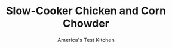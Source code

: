 ---
layout: ../../layouts/MarkdownPostLayout.astro
title: Slow-Cooker Chicken and Corn Chowder
author: America's Test Kitchen
pubDate: 2023-03-15
description: "Layering the ingredients is key for this creamy slow-cooker chowder."
image_url: https://res.cloudinary.com/hksqkdlah/image/upload/ar_1:1,c_fill,dpr_2.0,f_auto,fl_lossy.progressive.strip_profile,g_faces:auto,q_auto:low,w_344/SFS_Slow-Cooker-Chicken-and-Corn-Chowder-18_oqenmx
tags: ["Main Courses","Chicken","Vegetables","Slow Cooker","Soups"]
calories: 3513
protein: 23
carbohydrates: 31
fats: 
fiber: 3
ingredients: ["1 1/2 pounds, boneless, skinless chicken thighs, trimmed","1/2 teaspoon, table salt","1 1/2 pounds, Yukon Gold potatoes, peeled and cut into ½-inch pieces","4 ounces, Salt pork, cut into 4 pieces","1/4 cup, minced celery","1 , shallot, minced","3 , garlic cloves, minced","1 teaspoon, sugar","1/2 teaspoon, pepper","1 , bay leaf","3 cups, frozen corn","3 cups, chicken broth","3/4 cup, heavy cream","3 tablespoons, chopped fresh chives"]
serves: 8
time: "7 to 8 hours on low, or 4 to 5 hours on high"
instructions: ["Pat chicken dry with paper towels and sprinkle with salt. Toss potatoes, salt pork, celery, shallot, garlic, sugar, pepper, and bay leaf together in slow cooker; spread into even layer. Layer chicken over top of potato mixture to cover. Scatter corn over chicken. Add chicken broth; do not stir contents of slow cooker. Cover and cook until chicken is tender, 4 to 5 hours on high or 7 to 8 hours on low.","Discard bay leaf and salt pork. Transfer chicken to cutting board and shred into bite-size pieces with 2 forks; set aside.","Transfer 2 cups chowder to blender and process until smooth, 1 to 2 minutes. Return blended chowder to slow cooker.","Stir cream and chicken into chowder. Season with salt and pepper to taste. Serve, sprinkled with chives."]
nutrition: ["836 mg Potassium","294 mg Phosphorus","44 mg Calcium","2 mg Iron","57 mg Magnesium","754 mg Sodium","2 mg Zinc","24 g Fat","8 mg Niacin (B3)","9 g Monounsaturated","2 g Polyunsaturated","22 mg Vitamin C","125 mg Cholesterol","10 g Saturated","3 g Fiber","45 µg Folate (food)","5 g Sugars","8 µg Vitamin K","278 g Water","31 g Carbs","45 µg Folate equivalent (total)","23 g Protein","107 µg Vitamin A","439 kcal Energy","3513 calories"]
notes: "Its important to layer the ingredients in the order listed to ensure that the potatoes fully cook and the chicken doesnt dry out. If you cant find salt pork, you can use 2 slices of bacon. You can substitute fresh corn kernels for the frozen corn, if desired."
---